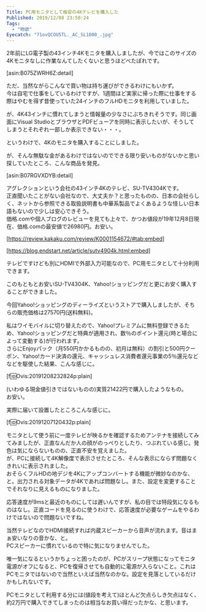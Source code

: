 ```yaml
---
Title: PC用モニタとして格安の4Kテレビを購入した
Published: 2019/12/08 23:50:24
Tags:
  - "物欲"
Eyecatch: "71ovQCOU5TL._AC_SL1000_.jpg"
---
```

2年前にLG電子製の43インチ4Kモニタを購入しましたが、今ではこのサイズの4Kモニタなしに作業なんてしたくないと思うほどべたぼれです。  

[asin:B075ZWRH6Z:detail]

ただ、当然ながらこんなで買い物は持ち運びができるわけにもいかず。  
今は自宅で仕事をしているわけですが、1週間ほど実家に帰った際に仕事をする際はやむを得ず昔使っていた24インチのフルHDモニタを利用していました。  

が、4K43インチに慣れてしまうと情報量の少なさにぶちきれそうです。同じ画面にVisual StudioとブラウザとPDFビューアを同時に表示したいが、そうしてしまうとそれぞれ一部しか表示できない・・・。  

というわけで、4Kのモニタを購入することにしました。  






が、そんな無駄な金があるわけではないのでできる限り安いものがないかと思い探していたところ、こんな商品を発見。  

[asin:B07RGVXDYB:detail]

アグレクションという会社の43インチ4Kのテレビ、SU-TV4304Kです。  
正直聞いたことがない会社なので、大丈夫か？と思ったものの、日本の会社らしく、ネットから参照できる取扱説明書も中華系製品でよくあるような怪しい日本語もないので少しは安心できそう。  
価格.comや個人ブログのレビューを見ても上々で、かつお値段が19年12月8日現在、価格.comの最安値で26980円。お安い。

[https://review.kakaku.com/review/K0001154672/#tab:embed]

[https://blog.endstart.net/article/sutv4904k.html:embed]

テレビですけども別にHDMIで外部入力可能なので、PC用モニタとして十分利用できます。  

このもともとお安いSU-TV4304K、Yahoo!ショッピングだと更にお安く購入することができました。  

今回Yahoo!ショッピングのディーライズというストアで購入しましたが、そちらの販売価格は27570円(送料無料)。  

私はワイモバイルに切り替えたので、Yahoo!プレミアムに無料登録できるため、Yahoo!ショッピングだと特典が適用され、数％のポイント還元(時と場合によって変動する)が行われます。  
さらにEnjoyパック（月550円かかるものの、初月は無料）の割引と500円クーポン、Yahoo!カード決済の還元、キャッシュレス消費者還元事業の5％還元などなどを駆使した結果、こんな感じに。  

[f:id:Ovis:20191208232824p:plain]

(いわゆる現金値引きではないものの)実質21422円で購入したようなもの。  
お安い。  

実際に届いて設置したところこんな感じに。  

[f:id:Ovis:20191207120432p:plain]

モニタとして使う前に一度テレビが映るかを確認するためアンテナを接続してみてみましたが、正直なんだか人の顔がのっぺりとしたり、つぶれている感じ。発色は気にならないものの、正直不安を覚えました。  
が、PCに接続して4K解像度で表示させたところ、そんな表示にならず問題なくきれいに表示されました。  
おそらくフルHDの地デジを4Kにアップコンバートする機能が微妙なのかな、と。出力される対象データが4Kであれば問題なし。また、設定を変更することでそれなりに見えるものになりました。  

応答速度が9msと最近のものにしては遅いんですが、私の目では特段気になるものはなし。正直コードを見るのに使うわけで、応答速度が必要なゲームをやるわけではないので問題ないですね。  

当然テレビなのでHDMI接続すれば内蔵スピーカーから音声が流れます。音はまぁ安いなりの音かな、と。  
PCスピーカーに慣れているので特に気になりませんでした。  

唯一気になるというかちょっと困ったのが、PCがスリープ状態になってモニタ電源がオフになると、PCを復帰させても自動的に電源が入らないこと。これはPCモニタではないので当然といえば当然なのかな。設定を見落としているだけかもしれないです。  


PCモニタとして利用する分には(値段を考えて)ほとんど欠点らしき欠点はなく、約2万円で購入できてしまったのは相当なお買い得だったかな、と思います。  